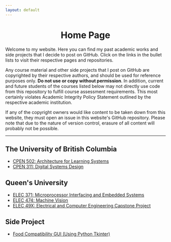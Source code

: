 ```yaml
---
layout: default
---
```


# <div align="center">Home Page</div>


Welcome to my website. Here you can find my past academic works and side projects that I decide to post on GitHub. Click on the links in the bullet lists to visit their respective pages and repositories.

Any course material and other side projects that I post on GitHub are copyrighted by their respective authors, and should be used for reference purposes only. **Do not use or copy without permission**. In addition, current and future students of the courses listed below may not directly use code from this repository to fulfill course assessment requirements. This most certainly violates Academic Integrity Policy Statement outlined by the respective academic institution.

If any of the copyright owners would like content to be taken down from this website, they must open an issue in this website's GitHub repository. Please note that due to the nature of version control, erasure of all content will probably not be possible.

* * *

## The University of British Columbia

* [CPEN 502: Architecture for Learning Systems](/md_files/cpen502)
* [CPEN 311: Digital Systems Design](/md_files/cpen311)

## Queen's University

* [ELEC 371: Microprocessor Interfacing and Embedded Systems](/md_files/elec371)
* [ELEC 474: Machine Vision](/md_files/elec474)
* [ELEC 49X: Electrical and Computer Engineering Capstone Project](/md_files/elec49x)

## Side Project

* [Food Compatibility GUI (Using Python Tkinter)](/md_files/side_foodcompat)


<!--
Text can be **bold**, _italic_, or ~~strikethrough~~.

[Link to another page](./another-page.html).

There should be whitespace between paragraphs.

There should be whitespace between paragraphs. We recommend including a README, or a file with information about your project.

# Header 1

This is a normal paragraph following a header. GitHub is a code hosting platform for version control and collaboration. It lets you and others work together on projects from anywhere.

## Header 2

> This is a blockquote following a header.
>
> When something is important enough, you do it even if the odds are not in your favor.

### Header 3

```js
// Javascript code with syntax highlighting.
var fun = function lang(l) {
  dateformat.i18n = require('./lang/' + l)
  return true;
}
```

```ruby
# Ruby code with syntax highlighting
GitHubPages::Dependencies.gems.each do |gem, version|
  s.add_dependency(gem, "= #{version}")
end
```

#### Header 4

*   This is an unordered list following a header.
*   This is an unordered list following a header.
*   This is an unordered list following a header.

##### Header 5

1.  This is an ordered list following a header.
2.  This is an ordered list following a header.
3.  This is an ordered list following a header.

###### Header 6

| head1        | head two          | three |
|:-------------|:------------------|:------|
| ok           | good swedish fish | nice  |
| out of stock | good and plenty   | nice  |
| ok           | good `oreos`      | hmm   |
| ok           | good `zoute` drop | yumm  |

### There's a horizontal rule below this.

* * *

### Here is an unordered list:

*   Item foo
*   Item bar
*   Item baz
*   Item zip

### And an ordered list:

1.  Item one
1.  Item two
1.  Item three
1.  Item four

### And a nested list:

- level 1 item
  - level 2 item
  - level 2 item
    - level 3 item
    - level 3 item
- level 1 item
  - level 2 item
  - level 2 item
  - level 2 item
- level 1 item
  - level 2 item
  - level 2 item
- level 1 item

### Small image

![Octocat](https://github.githubassets.com/images/icons/emoji/octocat.png)

### Large image

![Branching](https://guides.github.com/activities/hello-world/branching.png)


### Definition lists can be used with HTML syntax.

<dl>
<dt>Name</dt>
<dd>Godzilla</dd>
<dt>Born</dt>
<dd>1952</dd>
<dt>Birthplace</dt>
<dd>Japan</dd>
<dt>Color</dt>
<dd>Green</dd>
</dl>

```
Long, single-line code blocks should not wrap. They should horizontally scroll if they are too long. This line should be long enough to demonstrate this.
```

```
The final element.
```
-->